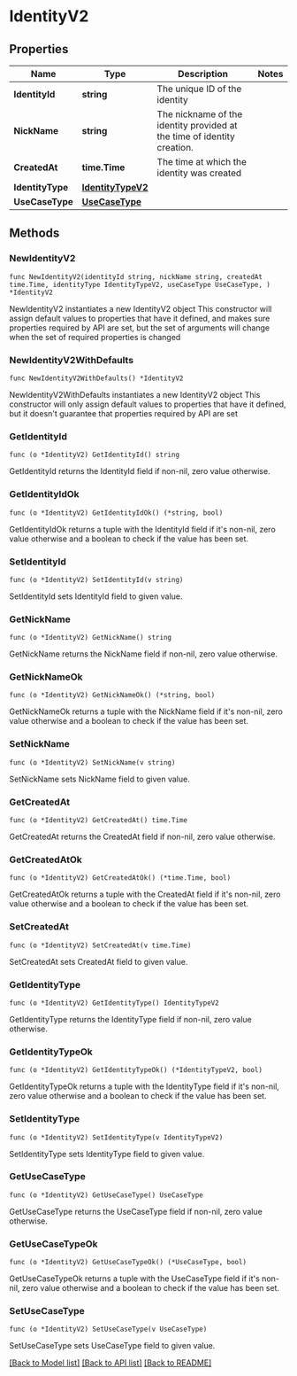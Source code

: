 # IdentityV2

## Properties

Name | Type | Description | Notes
------------ | ------------- | ------------- | -------------
**IdentityId** | **string** | The unique ID of the identity | 
**NickName** | **string** | The nickname of the identity provided at the time of identity creation. | 
**CreatedAt** | **time.Time** | The time at which the identity was created | 
**IdentityType** | [**IdentityTypeV2**](IdentityTypeV2.md) |  | 
**UseCaseType** | [**UseCaseType**](UseCaseType.md) |  | 

## Methods

### NewIdentityV2

`func NewIdentityV2(identityId string, nickName string, createdAt time.Time, identityType IdentityTypeV2, useCaseType UseCaseType, ) *IdentityV2`

NewIdentityV2 instantiates a new IdentityV2 object
This constructor will assign default values to properties that have it defined,
and makes sure properties required by API are set, but the set of arguments
will change when the set of required properties is changed

### NewIdentityV2WithDefaults

`func NewIdentityV2WithDefaults() *IdentityV2`

NewIdentityV2WithDefaults instantiates a new IdentityV2 object
This constructor will only assign default values to properties that have it defined,
but it doesn't guarantee that properties required by API are set

### GetIdentityId

`func (o *IdentityV2) GetIdentityId() string`

GetIdentityId returns the IdentityId field if non-nil, zero value otherwise.

### GetIdentityIdOk

`func (o *IdentityV2) GetIdentityIdOk() (*string, bool)`

GetIdentityIdOk returns a tuple with the IdentityId field if it's non-nil, zero value otherwise
and a boolean to check if the value has been set.

### SetIdentityId

`func (o *IdentityV2) SetIdentityId(v string)`

SetIdentityId sets IdentityId field to given value.


### GetNickName

`func (o *IdentityV2) GetNickName() string`

GetNickName returns the NickName field if non-nil, zero value otherwise.

### GetNickNameOk

`func (o *IdentityV2) GetNickNameOk() (*string, bool)`

GetNickNameOk returns a tuple with the NickName field if it's non-nil, zero value otherwise
and a boolean to check if the value has been set.

### SetNickName

`func (o *IdentityV2) SetNickName(v string)`

SetNickName sets NickName field to given value.


### GetCreatedAt

`func (o *IdentityV2) GetCreatedAt() time.Time`

GetCreatedAt returns the CreatedAt field if non-nil, zero value otherwise.

### GetCreatedAtOk

`func (o *IdentityV2) GetCreatedAtOk() (*time.Time, bool)`

GetCreatedAtOk returns a tuple with the CreatedAt field if it's non-nil, zero value otherwise
and a boolean to check if the value has been set.

### SetCreatedAt

`func (o *IdentityV2) SetCreatedAt(v time.Time)`

SetCreatedAt sets CreatedAt field to given value.


### GetIdentityType

`func (o *IdentityV2) GetIdentityType() IdentityTypeV2`

GetIdentityType returns the IdentityType field if non-nil, zero value otherwise.

### GetIdentityTypeOk

`func (o *IdentityV2) GetIdentityTypeOk() (*IdentityTypeV2, bool)`

GetIdentityTypeOk returns a tuple with the IdentityType field if it's non-nil, zero value otherwise
and a boolean to check if the value has been set.

### SetIdentityType

`func (o *IdentityV2) SetIdentityType(v IdentityTypeV2)`

SetIdentityType sets IdentityType field to given value.


### GetUseCaseType

`func (o *IdentityV2) GetUseCaseType() UseCaseType`

GetUseCaseType returns the UseCaseType field if non-nil, zero value otherwise.

### GetUseCaseTypeOk

`func (o *IdentityV2) GetUseCaseTypeOk() (*UseCaseType, bool)`

GetUseCaseTypeOk returns a tuple with the UseCaseType field if it's non-nil, zero value otherwise
and a boolean to check if the value has been set.

### SetUseCaseType

`func (o *IdentityV2) SetUseCaseType(v UseCaseType)`

SetUseCaseType sets UseCaseType field to given value.



[[Back to Model list]](../README.md#documentation-for-models) [[Back to API list]](../README.md#documentation-for-api-endpoints) [[Back to README]](../README.md)


